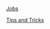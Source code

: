 [Jobs](https://kubernetes.io/docs/concepts/workloads/controllers/job/)
</br>

[Tips and Tricks](https://github.com/amitk030/CKAD-exercises-and-solutions/blob/master/tips_and_tricks.md)
